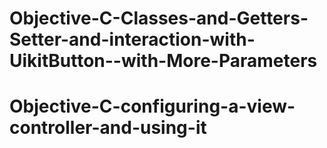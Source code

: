 # Objective-C-Classes-and-Getters-Setter-and-interaction-with-UikitButton--with-More-Parameters
# Objective-C-configuring-a-view-controller-and-using-it
